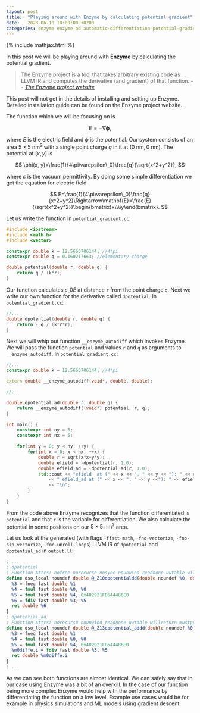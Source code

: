 ```yaml
---
layout: post
title:  "Playing around with Enzyme by calculating potential gradient"
date:   2023-06-10 18:00:00 +0200
categories: enzyme enzyme-ad automatic-differentiation potential-gradient
---
```

{% include mathjax.html %}

In this post we will be playing around with **Enzyme** by calculating the potential gradient.
> The Enzyme project is a tool that takes arbitrary existing code as LLVM IR and computes the derivative (and gradient) of that function.
> -- <cite>[The Enzyme project website](https://enzyme.mit.edu/)</cite>

This post will not get in the details of installing and setting up Enzyme. Detailed installation guide can be found on the Enzyme project website.

The function which we will be focusing on is

$$
E=-\nabla\mathbf\phi,
$$

where $E$ is the electric field and $\phi$ is the potential. Our system consists of an area $5\times5~\mathrm{nm}^2$ with a single point charge $q$ in it at $(0~\mathrm{nm}, 0~\mathrm{nm})$. The potential at $(x, y)$ is

$$
\phi(x, y)=\frac{1}{4\pi\varepsilon\_0}\frac{q}{\sqrt{x^2+y^2}},
$$

where $\varepsilon$ is the vacuum permittivity. By doing some simple differentiation we get the equation for electric field

$$
E=\frac{1}{4\pi\varepsilon\_0}\frac{q}{x^2+y^2}\Rightarrow\mathbf{E}=\frac{E}{\sqrt{x^2+y^2}}\begin{bmatrix}x\\\\y\end{bmatrix}.
$$

Let us write the function in `potential_gradient.cc`:
```cpp
#include <iostream>
#include <math.h>
#include <vector>

constexpr double k = 12.5663706144; //4*pi
constexpr double q = 0.160217663; //elementary charge

double potential(double r, double q) {
    return q / (k*r);
}
```
Our function calculates $\varepsilon\_0E$ at distance `r` from the point charge `q`. Next we write our own function for the derivative called `dpotential`. In `potential_gradient.cc`:
```cpp
//...
double dpotential(double r, double q) {
    return - q / (k*r*r);
}
```
Next we will whip out function `__enzyme_autodiff` which invokes Enzyme. We will pass the function `potential` and values `r` and `q` as arguments to `__enzyme_autodiff`. In `potential_gradient.cc`:
```cpp
//...
constexpr double k = 12.5663706144; //4*pi

extern double __enzyme_autodiff(void*, double, double);

//...

double dpotential_ad(double r, double q) {
    return __enzyme_autodiff((void*) potential, r, q);
}

int main() {
    constexpr int ny = 5;
    constexpr int nx = 5;

    for(int y = 0; y < ny; ++y) {
        for(int x = 0; x < nx; ++x) {
            double r = sqrt(x*x+y*y);
            double efield = -dpotential(r, 1.0);
            double efield_ad = -dpotential_ad(r, 1.0);
            std::cout << "efield  at (" << x << ", " << y << "): " << efield
                << " efield_ad at (" << x << ", " << y <<"): " << efield_ad
                << "\n";
        }
    }
}
```
From the code above Enzyme recognizes that the function differentiated is `potential` and that `r` is the variable for differentiation. We also calculate the potential in some positions on our $5\times5~\mathrm{nm}^2$ area.

Let us look at the generated (with flags `-ffast-math`, `-fno-vectorize`, `-fno-slp-vectorize`, `-fno-unroll-loops`) LLVM IR of `dpotential` and `dpotential_ad` in `output.ll`:
```llvm
; ...
; dpotential
; Function Attrs: nofree norecurse nosync nounwind readnone uwtable willreturn mustprogress
define dso_local noundef double @_Z10dpotentialdd(double noundef %0, double noundef %1) local_unnamed_addr #3 {
  %3 = fneg fast double %1
  %4 = fmul fast double %0, %0
  %5 = fmul fast double %4, 0x402921FB544486E0
  %6 = fdiv fast double %3, %5
  ret double %6
}
; dpotential_ad
; Function Attrs: norecurse nounwind readnone uwtable willreturn mustprogress
define dso_local noundef double @_Z13dpotential_addd(double noundef %0, double noundef %1) local_unnamed_addr #4 {
  %3 = fneg fast double %1
  %4 = fmul fast double %0, %0
  %5 = fmul fast double %4, 0x402921FB544486E0
  %m0diffe.i = fdiv fast double %3, %5
  ret double %m0diffe.i
}
; ...
```
As we can see both functions are almost identical. We can safely say that in our case using Enzyme was a bit of an overkill. In the case of our function being more complex Enzyme would help with the performance by differentiating the function on a low level. Example use cases would be for example in physics simulations and ML models using gradient descent.
